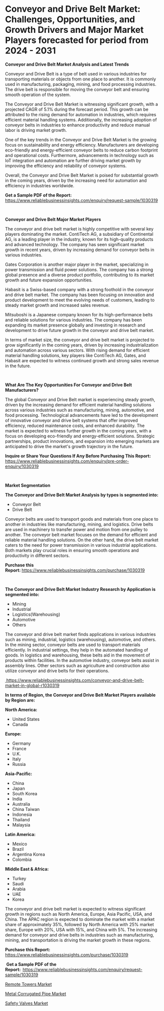 <p><h1>Conveyor and Drive Belt Market: Challenges, Opportunities, and Growth Drivers and Major Market Players forecasted for period from 2024 - 2031</h1></p><p><strong>Conveyor and Drive Belt Market Analysis and Latest Trends</strong></p>
<p><p>Conveyor and Drive Belt is a type of belt used in various industries for transporting materials or objects from one place to another. It is commonly used in manufacturing, packaging, mining, and food processing industries. The drive belt is responsible for moving the conveyor belt and ensuring smooth operation of the system.</p><p>The Conveyor and Drive Belt Market is witnessing significant growth, with a projected CAGR of 5.1% during the forecast period. This growth can be attributed to the rising demand for automation in industries, which requires efficient material handling systems. Additionally, the increasing adoption of conveyor belts in industries to enhance productivity and reduce manual labor is driving market growth.</p><p>One of the key trends in the Conveyor and Drive Belt Market is the growing focus on sustainability and energy efficiency. Manufacturers are developing eco-friendly and energy-efficient conveyor belts to reduce carbon footprint and operational costs. Furthermore, advancements in technology such as IoT integration and automation are further driving market growth by improving the efficiency and reliability of conveyor systems.</p><p>Overall, the Conveyor and Drive Belt Market is poised for substantial growth in the coming years, driven by the increasing need for automation and efficiency in industries worldwide.</p></p>
<p><strong>Get a Sample PDF of the Report:&nbsp;</strong> <a href="https://www.reliablebusinessinsights.com/enquiry/request-sample/1030319">https://www.reliablebusinessinsights.com/enquiry/request-sample/1030319</a></p>
<p>&nbsp;</p>
<p><strong>Conveyor and Drive Belt Major Market Players</strong></p>
<p><p>The conveyor and drive belt market is highly competitive with several key players dominating the market. ContiTech AG, a subsidiary of Continental AG, is a leading player in the industry, known for its high-quality products and advanced technology. The company has seen significant market growth in recent years, driven by increasing demand for conveyor belts in various industries.</p><p>Gates Corporation is another major player in the market, specializing in power transmission and fluid power solutions. The company has a strong global presence and a diverse product portfolio, contributing to its market growth and future expansion opportunities.</p><p>Habasit is a Swiss-based company with a strong foothold in the conveyor and drive belt market. The company has been focusing on innovation and product development to meet the evolving needs of customers, leading to steady market growth and increased sales revenue.</p><p>Mitsuboshi is a Japanese company known for its high-performance belts and reliable solutions for various industries. The company has been expanding its market presence globally and investing in research and development to drive future growth in the conveyor and drive belt market.</p><p>In terms of market size, the conveyor and drive belt market is projected to grow significantly in the coming years, driven by increasing industrialization and automation across various sectors. With rising demand for efficient material handling solutions, key players like ContiTech AG, Gates, and Habasit are expected to witness continued growth and strong sales revenue in the future.</p></p>
<p>&nbsp;</p>
<p><strong>What Are The Key Opportunities For Conveyor and Drive Belt Manufacturers?</strong></p>
<p><p>The global Conveyor and Drive Belt market is experiencing steady growth, driven by the increasing demand for efficient material handling solutions across various industries such as manufacturing, mining, automotive, and food processing. Technological advancements have led to the development of innovative conveyor and drive belt systems that offer improved efficiency, reduced maintenance costs, and enhanced durability. The market is expected to witness further growth in the coming years, with a focus on developing eco-friendly and energy-efficient solutions. Strategic partnerships, product innovations, and expansion into emerging markets are anticipated to drive the market's growth trajectory in the future.</p></p>
<p><strong>Inquire or Share Your Questions If Any Before Purchasing This Report:</strong> <a href="https://www.reliablebusinessinsights.com/enquiry/pre-order-enquiry/1030319">https://www.reliablebusinessinsights.com/enquiry/pre-order-enquiry/1030319</a></p>
<p>&nbsp;</p>
<p><strong>Market Segmentation</strong></p>
<p><strong>The Conveyor and Drive Belt Market Analysis by types is segmented into:</strong></p>
<p><ul><li>Conveyor Belt</li><li>Drive Belt</li></ul></p>
<p><p>Conveyor belts are used to transport goods and materials from one place to another in industries like manufacturing, mining, and logistics. Drive belts are used in machinery to transfer power and motion from one pulley to another. The conveyor belt market focuses on the demand for efficient and reliable material handling solutions. On the other hand, the drive belt market caters to the need for power transmission in various industrial applications. Both markets play crucial roles in ensuring smooth operations and productivity in different sectors.</p></p>
<p><strong>Purchase this Report:&nbsp;</strong><a href="https://www.reliablebusinessinsights.com/purchase/1030319">https://www.reliablebusinessinsights.com/purchase/1030319</a></p>
<p>&nbsp;</p>
<p><strong>The Conveyor and Drive Belt Market Industry Research by Application is segmented into:</strong></p>
<p><ul><li>Mining</li><li>Industrial</li><li>Logistics(Warehousing)</li><li>Automotive</li><li>Others</li></ul></p>
<p><p>The conveyor and drive belt market finds applications in various industries such as mining, industrial, logistics (warehousing), automotive, and others. In the mining sector, conveyor belts are used to transport materials efficiently. In industrial settings, they help in the automated handling of goods. In logistics and warehousing, these belts aid in the movement of products within facilities. In the automotive industry, conveyor belts assist in assembly lines. Other sectors such as agriculture and construction also utilize conveyor and drive belts for their operations.</p></p>
<p><a href="https://www.reliablebusinessinsights.com/conveyor-and-drive-belt-market-in-global-r1030319">&nbsp;https://www.reliablebusinessinsights.com/conveyor-and-drive-belt-market-in-global-r1030319</a></p>
<p><strong>In terms of Region, the Conveyor and Drive Belt Market Players available by Region are:</strong></p>
<p>
    <p> <strong> North America: </strong>
        <ul>
            <li>United States</li>
            <li>Canada</li>
        </ul>
        </p> 
    <p> <strong> Europe: </strong>
        <ul>
            <li>Germany</li>
            <li>France</li>
            <li>U.K.</li>
            <li>Italy</li>
            <li>Russia</li>
        </ul>
        </p> 
    <p> <strong> Asia-Pacific: </strong>
        <ul>
            <li>China</li>
            <li>Japan</li>
            <li>South Korea</li>
            <li>India</li>
            <li>Australia</li>
            <li>China Taiwan</li>
            <li>Indonesia</li>
            <li>Thailand</li>
            <li>Malaysia</li>
        </ul>
        </p> 
    <p> <strong> Latin America: </strong>
        <ul>
            <li>Mexico</li>
            <li>Brazil</li>
            <li>Argentina Korea</li>
            <li>Colombia</li>
        </ul>
        </p> 
    <p> <strong> Middle East & Africa: </strong>
        <ul>
            <li>Turkey</li>
            <li>Saudi</li>
            <li>Arabia</li>
            <li>UAE</li>
            <li>Korea</li>
        </ul>
    </p>
    </p>
<p><p>The conveyor and drive belt market is expected to witness significant growth in regions such as North America, Europe, Asia Pacific, USA, and China. The APAC region is expected to dominate the market with a market share of approximately 35%, followed by North America with 25% market share, Europe with 20%, USA with 15%, and China with 5%. The increasing demand for conveyor and drive belts in industries such as manufacturing, mining, and transportation is driving the market growth in these regions.</p></p>
<p><strong>Purchase this Report: </strong><a href="https://www.reliablebusinessinsights.com/purchase/1030319">https://www.reliablebusinessinsights.com/purchase/1030319</a></p>
<p>&nbsp;<strong>Get a Sample PDF of the Report:&nbsp;&nbsp;</strong><a href="https://www.reliablebusinessinsights.com/enquiry/request-sample/1030319">https://www.reliablebusinessinsights.com/enquiry/request-sample/1030319</a></p>
<p><strong></strong></p>
<p><p><a href="https://www.linkedin.com/pulse/remote-towers-market-analysis-sze-forecasted-period-from-bbp8e">Remote Towers Market</a></p><p><a href="https://view.publitas.com/reportprime-1/metal-corrugated-pipe-market-size-and-market-trends-complete-industry-overview-2024-to-2031/">Metal Corrugated Pipe Market</a></p><p><a href="https://www.linkedin.com/pulse/safety-valves-market-size-reveals-best-marketing-channels-global-5u5le">Safety Valves Market</a></p></p>